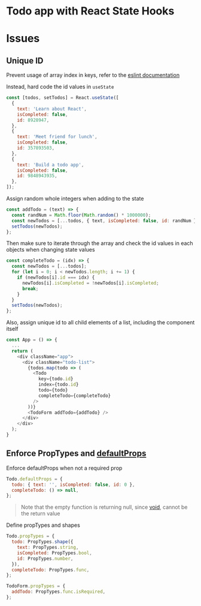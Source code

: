 # Todo app with React State Hooks

# Issues
## Unique ID
Prevent usage of array index in keys, refer to the [eslint documentation](https://github.com/yannickcr/eslint-plugin-react/blob/master/docs/rules/no-array-index-key.md)

Instead, hard code the id values in `useState`
```js
const [todos, setTodos] = React.useState([
  {
    text: 'Learn about React',
    isCompleted: false,
    id: 8928947,
  },
  {
    text: 'Meet friend for lunch',
    isCompleted: false,
    id: 357893503,
  },
  {
    text: 'Build a todo app',
    isCompleted: false,
    id: 9848943935,
  },
]);
```

Assign random whole integers when adding to the state
```js
const addTodo = (text) => {
  const randNum = Math.floor(Math.random() * 1000000);
  const newTodos = [...todos, { text, isCompleted: false, id: randNum }];
  setTodos(newTodos);
};
```

Then make sure to iterate through the array and check the id values in each objects when changing state values
```js
const completeTodo = (idx) => {
  const newTodos = [...todos];
  for (let i = 0; i < newTodos.length; i += 1) {
    if (newTodos[i].id === idx) {
      newTodos[i].isCompleted = !newTodos[i].isCompleted;
      break;
    }
  }
  setTodos(newTodos);
};
```

Also, assign unique id to all child elements of a list, including the component itself
```js
const App = () => {
  ...
  return (
    <div className="app">
      <div className="todo-list">
        {todos.map(todo => (
          <Todo
            key={todo.id}
            index={todo.id}
            todo={todo}
            completeTodo={completeTodo}
          />
        ))}
        <TodoForm addTodo={addTodo} />
      </div>
    </div>
  );
}
```

## Enforce PropTypes and [defaultProps](https://github.com/yannickcr/eslint-plugin-react/blob/master/docs/rules/require-default-props.md)

Enforce defaultProps when not a required prop
```js
Todo.defaultProps = {
  todo: { text: '', isCompleted: false, id: 0 },
  completeTodo: () => null,
};
```
> Note that the empty function is returning null, since [void](https://stackoverflow.com/questions/47438546/typescript-react-empty-function-as-defaultprops), cannot be the return value

Define propTypes and shapes
```js
Todo.propTypes = {
  todo: PropTypes.shape({
    text: PropTypes.string,
    isCompleted: PropTypes.bool,
    id: PropTypes.number,
  }),
  completeTodo: PropTypes.func,
};

TodoForm.propTypes = {
  addTodo: PropTypes.func.isRequired,
};
```

